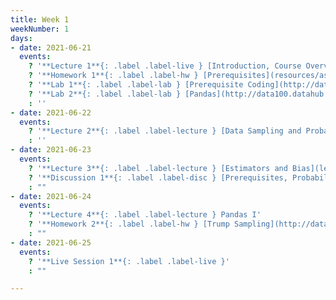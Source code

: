 ```yaml
---
title: Week 1
weekNumber: 1
days:
- date: 2021-06-21
  events:
    ? '**Lecture 1**{: .label .label-live } [Introduction, Course Overview](lecture/lec01)'
    ? '**Homework 1**{: .label .label-hw } [Prerequisites](resources/assets/hw/hw1.pdf) (due Jun 24)'
    ? '**Lab 1**{: .label .label-lab } [Prerequisite Coding](http://data100.datahub.berkeley.edu/hub/user-redirect/git-sync?repo=https://github.com/DS-100/su21&urlpath=tree/su21/lab/lab01&branch=main) (due Jun 26)'
    ? '**Lab 2**{: .label .label-lab } [Pandas](http://data100.datahub.berkeley.edu/hub/user-redirect/git-sync?repo=https://github.com/DS-100/su21&urlpath=tree/su21/lab/lab02&branch=main) (due Jun 26)'
    : ''
- date: 2021-06-22
  events:
    ? '**Lecture 2**{: .label .label-lecture } [Data Sampling and Probability](lecture/lec02)'
    : ''
- date: 2021-06-23
  events:
    ? '**Lecture 3**{: .label .label-lecture } [Estimators and Bias](lecture/lec03)'
    ? '**Discussion 1**{: .label .label-disc } [Prerequisites, Probability](https://drive.google.com/file/d/1-mV5d574mpqXfUjrXjnC8DtulrWeTAPv/view?usp=sharing)'
    : ""
- date: 2021-06-24
  events:
    ? '**Lecture 4**{: .label .label-lecture } Pandas I'
    ? '**Homework 2**{: .label .label-hw } [Trump Sampling](http://data100.datahub.berkeley.edu/hub/user-redirect/git-sync?repo=https://github.com/DS-100/su21&urlpath=tree/su21/hw/hw2&branch=main) (due Jun 28)'
    : ""
- date: 2021-06-25
  events:
    ? '**Live Session 1**{: .label .label-live }'
    : ""

---
```

